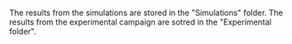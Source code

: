 The results from the simulations are stored in the "Simulations" folder.
The results from the experimental campaign are sotred in the "Experimental folder". 


